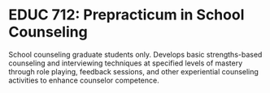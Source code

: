# EDUC 712: Prepracticum in School Counseling

School counseling graduate students only. Develops basic strengths-based counseling and interviewing techniques at specified levels of mastery through role playing, feedback sessions, and other experiential counseling activities to enhance counselor competence.